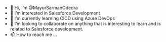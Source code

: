 - 👋 Hi, I’m @MayurSarmanOdedra
- 👀 I’m interested in Salesforce Development
- 🌱 I’m currently learning CICD using Azure DevOps
- 💞️ I’m looking to collaborate on anything that is interesting to learn and is related to Salesforce development.
- 📫 How to reach me ...

<!---
MayurSarmanOdedra/MayurSarmanOdedra is a ✨ special ✨ repository because its `README.md` (this file) appears on your GitHub profile.
You can click the Preview link to take a look at your changes.
--->
